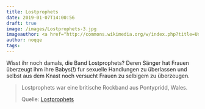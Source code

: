 ```yaml
---
title: Lostprophets
date: 2019-01-07T14:00:56
draft: true
image: /images/Lostprophets-3.jpg
imageauthor: <a href="http://commons.wikimedia.org/w/index.php?title=User:Danny_Lechanteur&amp;action=edit&amp;redlink=1" class="new" title="User:Danny Lechanteur (page does not exist)">Danny Lechanteur</a>
author: noqqe
tags:
---
```


Wisst ihr noch damals, die Band Lostprophets? Deren Sänger hat Frauen überzeugt
ihm ihre Babys(!) fur sexuelle Handlungen zu überlassen und selbst aus dem
Knast noch versucht Frauen zu selbigem zu überzeugen.

> Lostprophets war eine britische Rockband aus Pontypridd, Wales.
>
> Quelle: [Lostprophets](https://de.wikipedia.org/wiki/Lostprophets)
